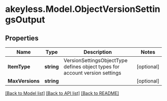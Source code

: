 # akeyless.Model.ObjectVersionSettingsOutput

## Properties

Name | Type | Description | Notes
------------ | ------------- | ------------- | -------------
**ItemType** | **string** | VersionSettingsObjectType defines object types for account version settings | [optional] 
**MaxVersions** | **string** |  | [optional] 

[[Back to Model list]](../README.md#documentation-for-models) [[Back to API list]](../README.md#documentation-for-api-endpoints) [[Back to README]](../README.md)

